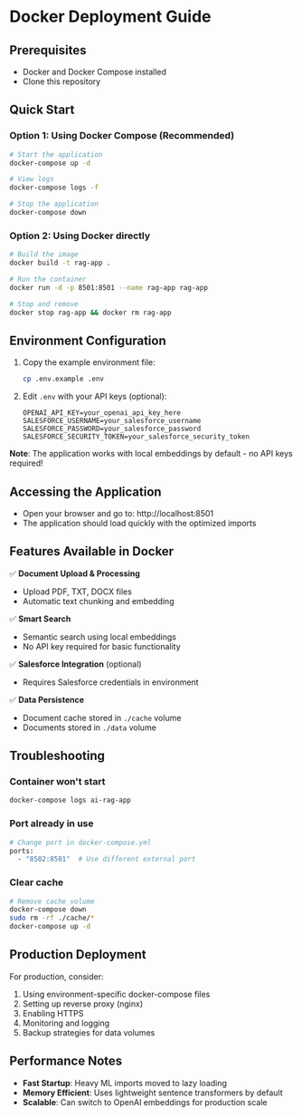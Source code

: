 # Docker Deployment Guide

## Prerequisites
- Docker and Docker Compose installed
- Clone this repository

## Quick Start

### Option 1: Using Docker Compose (Recommended)
```bash
# Start the application
docker-compose up -d

# View logs
docker-compose logs -f

# Stop the application
docker-compose down
```

### Option 2: Using Docker directly
```bash
# Build the image
docker build -t rag-app .

# Run the container
docker run -d -p 8501:8501 --name rag-app rag-app

# Stop and remove
docker stop rag-app && docker rm rag-app
```

## Environment Configuration

1. Copy the example environment file:
   ```bash
   cp .env.example .env
   ```

2. Edit `.env` with your API keys (optional):
   ```
   OPENAI_API_KEY=your_openai_api_key_here
   SALESFORCE_USERNAME=your_salesforce_username
   SALESFORCE_PASSWORD=your_salesforce_password
   SALESFORCE_SECURITY_TOKEN=your_salesforce_security_token
   ```

**Note**: The application works with local embeddings by default - no API keys required!

## Accessing the Application

- Open your browser and go to: http://localhost:8501
- The application should load quickly with the optimized imports

## Features Available in Docker

✅ **Document Upload & Processing**
- Upload PDF, TXT, DOCX files
- Automatic text chunking and embedding

✅ **Smart Search**
- Semantic search using local embeddings
- No API key required for basic functionality

✅ **Salesforce Integration** (optional)
- Requires Salesforce credentials in environment

✅ **Data Persistence**
- Document cache stored in `./cache` volume
- Documents stored in `./data` volume

## Troubleshooting

### Container won't start
```bash
docker-compose logs ai-rag-app
```

### Port already in use
```bash
# Change port in docker-compose.yml
ports:
  - "8502:8501"  # Use different external port
```

### Clear cache
```bash
# Remove cache volume
docker-compose down
sudo rm -rf ./cache/*
docker-compose up -d
```

## Production Deployment

For production, consider:
1. Using environment-specific docker-compose files
2. Setting up reverse proxy (nginx)
3. Enabling HTTPS
4. Monitoring and logging
5. Backup strategies for data volumes

## Performance Notes

- **Fast Startup**: Heavy ML imports moved to lazy loading
- **Memory Efficient**: Uses lightweight sentence transformers by default
- **Scalable**: Can switch to OpenAI embeddings for production scale